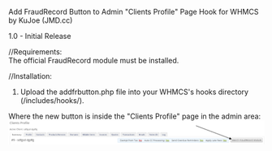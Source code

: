 Add FraudRecord Button to Admin "Clients Profile" Page Hook for WHMCS by KuJoe (JMD.cc)<br />

1.0 -	Initial Release<br />

//Requirements:<br />
The official FraudRecord module must be installed.<br />

//Installation:<br />
1) Upload the addfrbutton.php file into your WHMCS's hooks directory (/includes/hooks/).<br />

Where the new button is inside the "Clients Profile" page in the admin area:<br />
![Alt text](/add_fr_button.png?raw=true "Button location")<br />